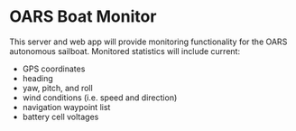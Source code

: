 # OARS Boat Monitor

This server and web app will provide monitoring functionality for the OARS
autonomous sailboat. Monitored statistics will include current:

  * GPS coordinates
  * heading
  * yaw, pitch, and roll
  * wind conditions (i.e. speed and direction)
  * navigation waypoint list
  * battery cell voltages